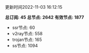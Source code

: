 更新时间2022-11-03 16:12:15

**总订阅: 45**
**总节点: 2642**
**有效节点: 1877**
- ssr节点: 60
- v2ray节点: 558
- trojan节点: 165
- ss节点: 1094
